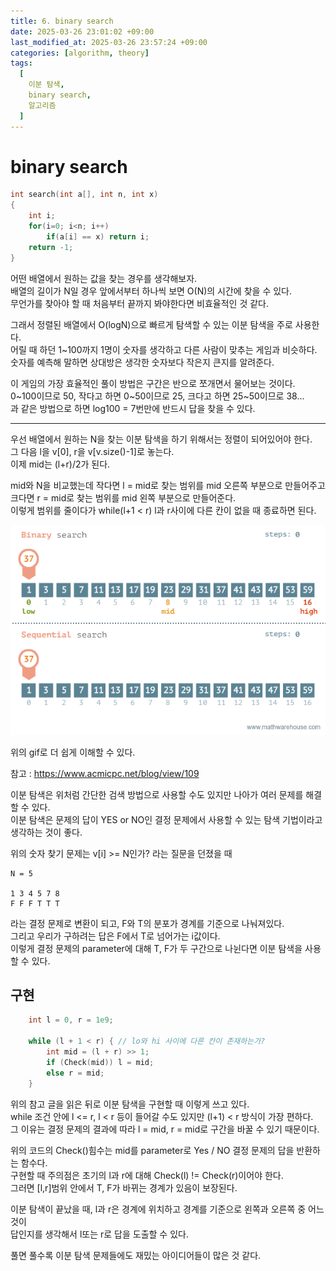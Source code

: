 ```yaml
---
title: 6. binary search
date: 2025-03-26 23:01:02 +09:00
last_modified_at: 2025-03-26 23:57:24 +09:00
categories: [algorithm, theory]
tags:
  [
    이분 탐색,
    binary search,
    알고리즘
  ]
--- 
```

# **binary search**

```c
int search(int a[], int n, int x)
{
    int i;
    for(i=0; i<n; i++)
        if(a[i] == x) return i;
    return -1;
}
```

어떤 배열에서 원하는 값을 찾는 경우를 생각해보자.<br>
배열의 길이가 N일 경우 앞에서부터 하나씩 보면 O(N)의 시간에 찾을 수 있다.<br>
무언가를 찾아야 할 때 처음부터 끝까지 봐야한다면 비효율적인 것 같다.<br>

그래서 정렬된 배열에서 O(logN)으로 빠르게 탐색할 수 있는 이분 탐색을 주로 사용한다.<br>
어릴 때 하던 1~100까지 1명이 숫자를 생각하고 다른 사람이 맞추는 게임과 비슷하다.<br>
숫자를 예측해 말하면 상대방은 생각한 숫자보다 작은지 큰지를 알려준다.<br>

이 게임의 가장 효율적인 풀이 방법은 구간은 반으로 쪼개면서 물어보는 것이다.<br>
0~100이므로 50, 작다고 하면 0~50이므로 25, 크다고 하면 25~50이므로 38...<br>
과 같은 방법으로 하면 log100 = 7번만에 반드시 답을 찾을 수 있다.

---

우선 배열에서 원하는 N을 찾는 이분 탐색을 하기 위해서는 정렬이 되어있어야 한다.<br>
그 다음 l을 v[0], r을 v[v.size()-1]로 놓는다.<br>
이제 mid는 (l+r)/2가 된다.<br>

mid와 N을 비교했는데 작다면 l = mid로 찾는 범위를 mid 오른쪽 부분으로 만들어주고<br>
크다면 r = mid로 찾는 범위를 mid 왼쪽 부분으로 만들어준다.<br>
이렇게 범위를 줄이다가 while(l+1 < r) l과 r사이에 다른 칸이 없을 때 종료하면 된다.<br>

![image](/assets/img/algorithm/bi_search_1.gif)

위의 gif로 더 쉽게 이해할 수 있다.<br>

참고 : https://www.acmicpc.net/blog/view/109

이분 탐색은 위처럼 간단한 검색 방법으로 사용할 수도 있지만 나아가 여러 문제를 해결할 수 있다.<br>
이분 탐색은 문제의 답이 YES or NO인 결정 문제에서 사용할 수 있는 탐색 기법이라고 생각하는 것이 좋다.<br>

위의 숫자 찾기 문제는 v[i] >= N인가? 라는 질문을 던졌을 때
```
N = 5

1 3 4 5 7 8
F F F T T T
```
라는 결정 문제로 변환이 되고, F와 T의 분포가 경계를 기준으로 나눠져있다.<br>
그리고 우리가 구하려는 답은 F에서 T로 넘어가는 i값이다.<br>
이렇게 결정 문제의 parameter에 대해 T, F가 두 구간으로 나뉜다면 이분 탐색을 사용할 수 있다.<br>

## 구현
```c++
    int l = 0, r = 1e9;

    while (l + 1 < r) { // lo와 hi 사이에 다른 칸이 존재하는가?
        int mid = (l + r) >> 1; 
        if (Check(mid)) l = mid;
        else r = mid;
    }
```

위의 참고 글을 읽은 뒤로 이분 탐색을 구현할 때 이렇게 쓰고 있다.<br>
while 조건 안에 l <= r, l < r 등이 들어갈 수도 있지만 (l+1) < r 방식이 가장 편하다.<br>
그 이유는 결정 문제의 결과에 따라 l = mid, r = mid로 구간을 바꿀 수 있기 때문이다.<br>

위의 코드의 Check()힘수는 mid를 parameter로 Yes / NO 결정 문제의 답을 반환하는 함수다.<br>
구현할 때 주의점은 초기의 l과 r에 대해 Check(l) != Check(r)이어야 한다.<br>
그러면 [l,r]범위 안에서 T, F가 바뀌는 경계가 있음이 보장된다.<br>

이분 탐색이 끝났을 때, l과 r은 경계에 위치하고 경계를 기준으로 왼쪽과 오른쪽 중 어느 것이<br>
답인지를 생각해서 l또는 r로 답을 도출할 수 있다.

풀면 풀수록 이분 탐색 문제들에도 재밌는 아이디어들이 많은 것 같다.